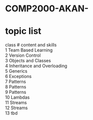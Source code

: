 # COMP2000-AKAN-

# topic list
class # content and skills  
1 Team Based Learning  
2 Version Control  
3 Objects and Classes  
4 Inheritance and Overloading  
5 Generics  
6 Exceptions  
7 Patterns    
8 Patterns    
9 Patterns    
10 Lambdas  
11 Streams    
12 Streams    
13 tbd  